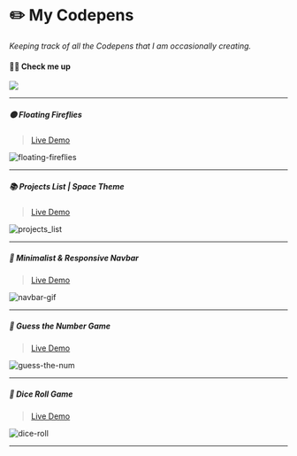 # ✏️ My Codepens

*Keeping track of all the Codepens that I am occasionally creating.*

#### 🏌🏼 Check me up 
<a href="https://codepen.io/im-luka"><img src="https://img.shields.io/badge/Codepen-000000?style=for-the-badge&logo=codepen&logoColor=white" /></a>
<hr />

##### 🟡 Floating Fireflies  
> [Live Demo](https://codepen.io/im-luka/pen/vYaZwBg)  

![floating-fireflies](https://user-images.githubusercontent.com/46372998/212473308-728587a6-3059-43ea-b3af-cb7f12ce9255.gif)

---

##### 📚 Projects List | Space Theme  
> [Live Demo](https://codepen.io/im-luka/pen/wvxpPWy)  

![projects_list](https://user-images.githubusercontent.com/46372998/213801345-9e5fb2dc-25fa-45f8-be63-6449a2cd2210.png)

---

##### 🔻 Minimalist & Responsive Navbar
> [Live Demo](https://codepen.io/im-luka/pen/MWBxgGE)  

![navbar-gif](https://user-images.githubusercontent.com/46372998/213880657-48056975-f2de-4b3c-a308-c52ea6e5f27f.gif)

---

##### 💭 Guess the Number Game
> [Live Demo](https://codepen.io/im-luka/pen/gOjoyoq)  

![guess-the-num](https://user-images.githubusercontent.com/46372998/216126637-52606b7a-7ad4-429e-a63d-946ad27108f8.png)

---

##### 🎲 Dice Roll Game
> [Live Demo](https://codepen.io/im-luka/pen/ZEjPzgo)  

![dice-roll](https://user-images.githubusercontent.com/46372998/216446049-6e82816d-ac08-4030-acae-20c279bc8807.png)

---

